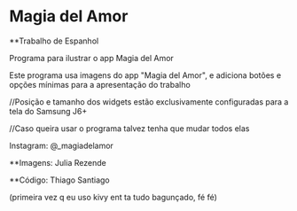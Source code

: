 # Magia del Amor

**Trabalho de Espanhol

Programa para ilustrar o app Magia del Amor

Este programa usa imagens do app "Magia del Amor", e adiciona botões e opções mínimas para a apresentação do trabalho

//Posição e tamanho dos widgets estão exclusivamente configuradas para a tela do Samsung J6+

//Caso queira usar o programa talvez tenha que mudar todos elas

Instagram: @_magiadelamor

**Imagens: Julia Rezende

**Código: Thiago Santiago

(primeira vez q eu uso kivy ent ta tudo bagunçado, fé fé)
